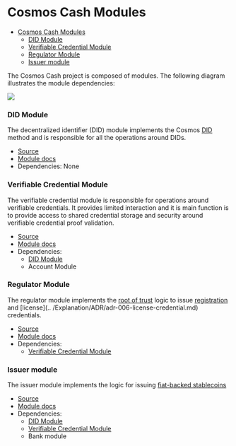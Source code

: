 # Cosmos Cash Modules

- [Cosmos Cash Modules](#cosmos-cash-modules)
    - [DID Module](#did-module)
    - [Verifiable Credential Module](#verifiable-credential-module)
    - [Regulator Module](#regulator-module)
    - [Issuer module](#issuer-module)

The Cosmos Cash project is composed of modules. The following diagram illustrates the module dependencies:

![](../assets/diagrams/out/module_dependencies.svg)


### DID Module

The decentralized identifier (DID) module implements the Cosmos [DID](../Explanation/ADR/adr-004-did.md) method and is responsible for all the
operations around DIDs.

- [Source](https://github.com/allinbits/cosmos-cash/tree/main/x/did)
- [Module docs](https://github.com/allinbits/cosmos-cash/tree/main/x/did/spec)
- Dependencies: None

### Verifiable Credential Module

The verifiable credential module is responsible for operations around verifiable credentials. It provides limited
interaction and it is main function is to provide access to shared credential storage and security around verifiable
credential proof validation.

- [Source](https://github.com/allinbits/cosmos-cash/tree/main/x/verifiable-credential)
- [Module docs](https://github.com/allinbits/cosmos-cash/tree/main/x/verifiable-credential/spec)
- Dependencies:
    - [DID Module](#did-module)
    - Account Module

### Regulator Module

The regulator module implements the [root of trust](../Explanation/ADR/adr-007-root-of-trust.md) logic to issue
[registration](../Explanation/ADR/adr-005-registration-credential.md) and [license](..
/Explanation/ADR/adr-006-license-credential.md) credentials.

- [Source](https://github.com/allinbits/cosmos-cash/tree/main/x/regulator)
- [Module docs](https://github.com/allinbits/cosmos-cash/tree/main/x/regulator/spec)
- Dependencies:
    - [Verifiable Credential Module](#verifiable-credential-module)

### Issuer module

The issuer module implements the logic for issuing [fiat-backed stablecoins](../Explanation/ADR/adr-003-issuer.md) 

- [Source](https://github.com/allinbits/cosmos-cash/tree/main/x/issuer)
- [Module docs](https://github.com/allinbits/cosmos-cash/tree/main/x/issuer/spec)
- Dependencies:
    - [DID Module](#did-module)
    - [Verifiable Credential Module](#verifiable-credential-module)
    - Bank module



